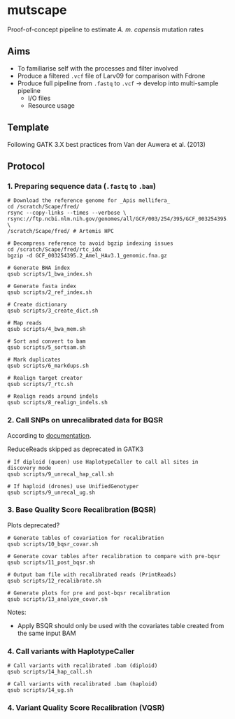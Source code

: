 # mutscape

Proof-of-concept pipeline to estimate _A. m. capensis_ mutation rates

## Aims
- To familiarise self with the processes and filter involved
- Produce a filtered `.vcf` file of Larv09 for comparison with Fdrone
- Produce full pipeline from `.fastq` to `.vcf` -> develop into multi-sample pipeline
	- I/O files
	- Resource usage

## Template
Following GATK 3.X best practices from Van der Auwera et al. (2013)

## Protocol

### 1. Preparing sequence data (`.fastq` to `.bam`)
```
# Download the reference genome for _Apis mellifera_
cd /scratch/Scape/fred/
rsync --copy-links --times --verbose \
rsync://ftp.ncbi.nlm.nih.gov/genomes/all/GCF/003/254/395/GCF_003254395.2_Amel_HAv3.1/GCF_003254395.2_Amel_HAv3.1_genomic.fna.gz \ 
/scratch/Scape/fred/ # Artemis HPC

# Decompress reference to avoid bgzip indexing issues
cd /scratch/Scape/fred/rtc_idx
bgzip -d GCF_003254395.2_Amel_HAv3.1_genomic.fna.gz

# Generate BWA index
qsub scripts/1_bwa_index.sh

# Generate fasta index 
qsub scripts/2_ref_index.sh

# Create dictionary
qsub scripts/3_create_dict.sh

# Map reads
qsub scripts/4_bwa_mem.sh

# Sort and convert to bam
qsub scripts/5_sortsam.sh

# Mark duplicates
qsub scripts/6_markdups.sh

# Realign target creator
qsub scripts/7_rtc.sh

# Realign reads around indels
qsub scripts/8_realign_indels.sh
```

### 2. Call SNPs on unrecalibrated data for BQSR
According to [documentation](https://github.com/broadinstitute/gatk-docs/blob/master/gatk3-methods-and-algorithms/Base_Quality_Score_Recalibration_(BQSR).md).

ReduceReads skipped as deprecated in GATK3

```
# If diploid (queen) use HaplotypeCaller to call all sites in discovery mode
qsub scripts/9_unrecal_hap_call.sh

# If haploid (drones) use UnifiedGenotyper
qsub scripts/9_unrecal_ug.sh
```

### 3. Base Quality Score Recalibration (BQSR)

Plots deprecated?

```
# Generate tables of covariation for recalibration
qsub scripts/10_bqsr_covar.sh

# Generate covar tables after recalibration to compare with pre-bqsr  
qsub scripts/11_post_bqsr.sh

# Output bam file with recalibrated reads (PrintReads)
qsub scripts/12_recalibrate.sh 

# Generate plots for pre and post-bqsr recalibration
qsub scripts/13_analyze_covar.sh
```

Notes:
- Apply BSQR should only be used with the covariates table created from the same input BAM

### 4. Call variants with HaplotypeCaller
```
# Call variants with recalibrated .bam (diploid)
qsub scripts/14_hap_call.sh

# Call variants with recalibrated .bam (haploid)
qsub scripts/14_ug.sh

```

### 4. Variant Quality Score Recalibration (VQSR)
